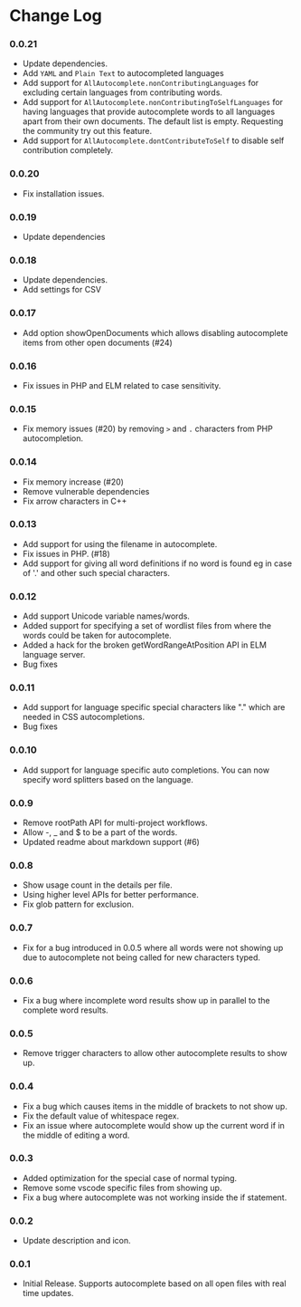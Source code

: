 # Change Log
### 0.0.21
* Update dependencies.
* Add `YAML` and `Plain Text` to autocompleted languages
* Add support for `AllAutocomplete.nonContributingLanguages` for excluding certain languages from contributing words.
* Add support for `AllAutocomplete.nonContributingToSelfLanguages` for having languages that provide autocomplete words to all languages apart from their own documents. The default list is empty. Requesting the community try out this feature.
* Add support for `AllAutocomplete.dontContributeToSelf` to disable self contribution completely.
### 0.0.20
* Fix installation issues.

### 0.0.19
* Update dependencies

### 0.0.18
* Update dependencies.
* Add settings for CSV

### 0.0.17
* Add option showOpenDocuments which allows disabling autocomplete items from other open documents (#24)

### 0.0.16
* Fix issues in PHP and ELM related to case sensitivity.

### 0.0.15
* Fix memory issues (#20) by removing `>` and `.` characters from PHP autocompletion.

### 0.0.14
* Fix memory increase (#20)
* Remove vulnerable dependencies
* Fix arrow characters in C++

### 0.0.13
* Add support for using the filename in autocomplete.
* Fix issues in PHP. (#18)
* Add support for giving all word definitions if no word is found eg in case of '.' and other such special characters.

### 0.0.12
* Add support Unicode variable names/words.
* Added support for specifying a set of wordlist files from where the words could be taken for autocomplete.
* Added a hack for the broken getWordRangeAtPosition API in ELM language server.
* Bug fixes

### 0.0.11
* Add support for language specific special characters like "." which are needed in CSS autocompletions.
* Bug fixes

### 0.0.10
* Add support for language specific auto completions. You can now specify word splitters based on the language.

### 0.0.9
* Remove rootPath API for multi-project workflows.
* Allow -, _ and $ to be a part of the words.
* Updated readme about markdown support (#6)

### 0.0.8
* Show usage count in the details per file.
* Using higher level APIs for better performance.
* Fix glob pattern for exclusion.

### 0.0.7
* Fix for a bug introduced in 0.0.5 where all words were not showing up due to autocomplete not being called for new characters typed.

### 0.0.6
* Fix a bug where incomplete word results show up in parallel to the complete word results.

### 0.0.5
* Remove trigger characters to allow other autocomplete results to show up.

### 0.0.4
* Fix a bug which causes items in the middle of brackets to not show up.
* Fix the default value of whitespace regex.
* Fix an issue where autocomplete would show up the current word if in the middle of editing a word.

### 0.0.3
* Added optimization for the special case of normal typing.
* Remove some vscode specific files from showing up.
* Fix a bug where autocomplete was not working inside the if statement.

### 0.0.2
* Update description and icon.

### 0.0.1
* Initial Release. Supports autocomplete based on all open files with real time updates.

